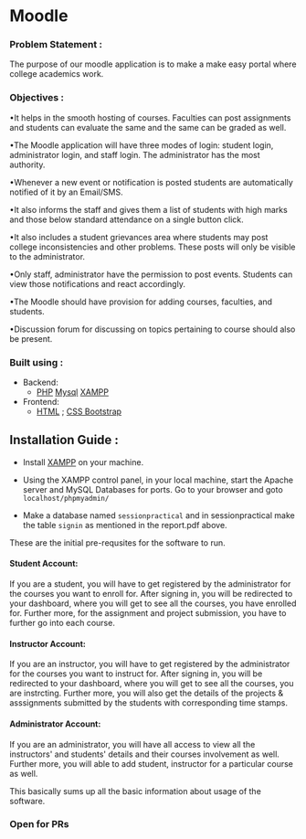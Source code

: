 # Moodle

### Problem Statement :

The purpose of our moodle application is to make a make easy portal where college academics work.
 
### Objectives :
•It helps in the smooth hosting of courses. Faculties can post assignments and students can evaluate the same and the same can be graded  as well.

•The Moodle application will have three modes of login: student login, administrator login, and staff login. The administrator has the most authority.

•Whenever a new event or notification is posted students are automatically notified of it by an Email/SMS.

•It also informs the staff and gives them a list of students with high marks and those below standard attendance on a single button click.

•It also includes a student grievances area where students may post college inconsistencies and other problems. These posts will only be visible to the administrator.

•Only staff, administrator have the permission to post events. Students can view those notifications and react accordingly.

•The Moodle should have provision for adding courses, faculties, and students.

•Discussion forum for discussing on topics pertaining to course should also be present.

### Built using :

  * Backend:
    * [PHP](https://www.php.net/)  [Mysql](https://www.mysql.com/)  [XAMPP](https://www.apachefriends.org/index.html)
  * Frontend:
    * [HTML](https://www.w3schools.com/html/) ; [CSS Bootstrap](https://getbootstrap.com/docs/3.4/css/)

## Installation Guide :

* Install [XAMPP](https://www.apachefriends.org/download.htmlming/webprogramming/AMP_Setup.html) on your machine.

* Using the XAMPP control panel, in your local machine, start the Apache server and MySQL Databases for ports. Go to your browser and goto ```localhost/phpmyadmin/```

* Make a database named ```sessionpractical``` and in sessionpractical make the table ```signin``` as mentioned in the report.pdf above.

These are the initial pre-requsites for the software to run.

#### Student Account:
If you are a student, you will have to get registered by the administrator for the courses you want to enroll for. After signing in, you will be redirected to your dashboard, where you will get to see all the courses, you have enrolled for. Further more, for the assignment and project submission, you have to further go into each course.

#### Instructor Account:
If you are an instructor, you will have to get registered by the administrator for the courses you want to instruct for. After signing in, you will be redirected to your dashboard, where you will get to see all the courses, you are instrcting. Further more, you will also get the details of the projects & asssignments submitted by the students with corresponding time stamps.

#### Administrator Account:
If you are an administrator, you will have all access to view all the instructors' and students' details and their courses involvement as well. Further more, you will able to add student, instructor for a particular course as well.

This basically sums up all the basic information about usage of the software.

### Open for PRs

